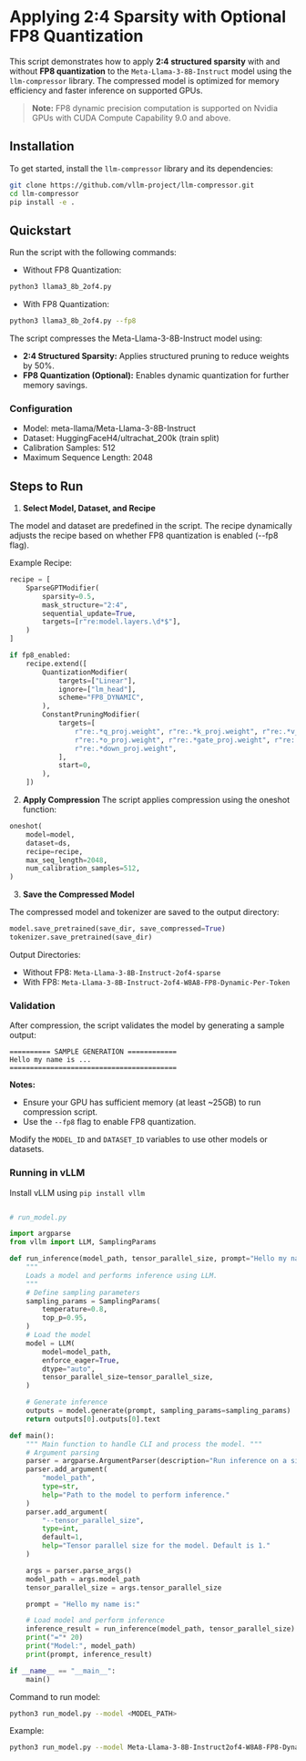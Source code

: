 # Applying 2:4 Sparsity with Optional FP8 Quantization

This script demonstrates how to apply **2:4 structured sparsity** with and without **FP8 quantization** to the `Meta-Llama-3-8B-Instruct` model using the `llm-compressor` library. The compressed model is optimized for memory efficiency and faster inference on supported GPUs.

> **Note:** FP8 dynamic precision computation is supported on Nvidia GPUs with CUDA Compute Capability 9.0 and above.


## Installation

To get started, install the `llm-compressor` library and its dependencies:

```bash
git clone https://github.com/vllm-project/llm-compressor.git
cd llm-compressor
pip install -e .
```

## Quickstart
Run the script with the following commands:

- Without FP8 Quantization:

```bash
python3 llama3_8b_2of4.py
```

- With FP8 Quantization:

```bash
python3 llama3_8b_2of4.py --fp8
```

The script compresses the Meta-Llama-3-8B-Instruct model using:

- **2:4 Structured Sparsity:** Applies structured pruning to reduce weights by 50%.
- **FP8 Quantization (Optional):** Enables dynamic quantization for further memory savings.


### Configuration

- Model: meta-llama/Meta-Llama-3-8B-Instruct
- Dataset: HuggingFaceH4/ultrachat_200k (train split)
- Calibration Samples: 512
- Maximum Sequence Length: 2048

## Steps to Run

1. **Select Model, Dataset, and Recipe**

The model and dataset are predefined in the script. The recipe dynamically adjusts the recipe based on 
whether FP8 quantization is enabled (--fp8 flag).

Example Recipe:

```python
recipe = [
    SparseGPTModifier(
        sparsity=0.5,
        mask_structure="2:4",
        sequential_update=True,
        targets=[r"re:model.layers.\d*$"],
    )
]

if fp8_enabled:
    recipe.extend([
        QuantizationModifier(
            targets=["Linear"],
            ignore=["lm_head"],
            scheme="FP8_DYNAMIC",
        ),
        ConstantPruningModifier(
            targets=[
                r"re:.*q_proj.weight", r"re:.*k_proj.weight", r"re:.*v_proj.weight",
                r"re:.*o_proj.weight", r"re:.*gate_proj.weight", r"re:.*up_proj.weight",
                r"re:.*down_proj.weight",
            ],
            start=0,
        ),
    ])
```

2. **Apply Compression**
The script applies compression using the oneshot function:

```python
oneshot(
    model=model,
    dataset=ds,
    recipe=recipe,
    max_seq_length=2048,
    num_calibration_samples=512,
)
```

3. **Save the Compressed Model**

The compressed model and tokenizer are saved to the output directory:

```python
model.save_pretrained(save_dir, save_compressed=True)
tokenizer.save_pretrained(save_dir)
```

Output Directories:
- Without FP8: `Meta-Llama-3-8B-Instruct-2of4-sparse`
- With FP8: `Meta-Llama-3-8B-Instruct-2of4-W8A8-FP8-Dynamic-Per-Token`

### Validation

After compression, the script validates the model by generating a sample output:

```plaintext
========== SAMPLE GENERATION ============
Hello my name is ...
=========================================
```

**Notes:** 
- Ensure your GPU has sufficient memory (at least ~25GB) to run compression script.
- Use the `--fp8` flag to enable FP8 quantization.

Modify the `MODEL_ID` and `DATASET_ID` variables to use other models or datasets.
### Running in vLLM

Install vLLM using `pip install vllm`

```python

# run_model.py

import argparse
from vllm import LLM, SamplingParams

def run_inference(model_path, tensor_parallel_size, prompt="Hello my name is:"):
    """
    Loads a model and performs inference using LLM.
    """
    # Define sampling parameters
    sampling_params = SamplingParams(
        temperature=0.8,
        top_p=0.95,
    )
    # Load the model
    model = LLM(
        model=model_path, 
        enforce_eager=True,
        dtype="auto",
        tensor_parallel_size=tensor_parallel_size,
    )

    # Generate inference
    outputs = model.generate(prompt, sampling_params=sampling_params)
    return outputs[0].outputs[0].text

def main():
    """ Main function to handle CLI and process the model. """
    # Argument parsing
    parser = argparse.ArgumentParser(description="Run inference on a single model and print results.")
    parser.add_argument(
        "model_path",
        type=str,
        help="Path to the model to perform inference."
    )
    parser.add_argument(
        "--tensor_parallel_size",
        type=int,
        default=1,
        help="Tensor parallel size for the model. Default is 1."
    )

    args = parser.parse_args()
    model_path = args.model_path
    tensor_parallel_size = args.tensor_parallel_size

    prompt = "Hello my name is:"

    # Load model and perform inference
    inference_result = run_inference(model_path, tensor_parallel_size)
    print("="* 20)
    print("Model:", model_path)
    print(prompt, inference_result)

if __name__ == "__main__":
    main()
```

Command to run model:
```bash
python3 run_model.py --model <MODEL_PATH>
```

Example:
```bash
python3 run_model.py --model Meta-Llama-3-8B-Instruct2of4-W8A8-FP8-Dynamic-Per-Token
```


